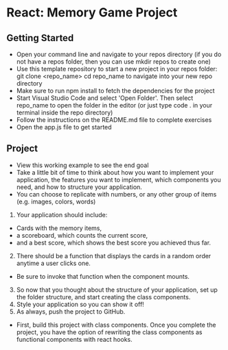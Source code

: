 # React: Memory Game Project

## Getting Started

- Open your command line and navigate to your repos directory (if you do not have a repos folder, then you can use mkdir repos to create one)
- Use this template repository to start a new project in your repos folder: git clone <repo_name> cd repo_name to navigate into your new repo directory
- Make sure to run npm install to fetch the dependencies for the project
- Start Visual Studio Code and select 'Open Folder'. Then select repo_name to open the folder in the editor (or just type code . in your terminal inside the repo directory)
- Follow the instructions on the README.md file to complete exercises
- Open the app.js file to get started

## Project

- View this working example to see the end goal
- Take a little bit of time to think about how you want to implement your application, the features you want to implement, which components you need, and how to structure your application.
- You can choose to replicate with numbers, or any other group of items (e.g. images, colors, words)

1. Your application should include:

- Cards with the memory items,
- a scoreboard, which counts the current score,
- and a best score, which shows the best score you achieved thus far.

2. There should be a function that displays the cards in a random order anytime a user clicks one.

- Be sure to invoke that function when the component mounts.

3. So now that you thought about the structure of your application, set up the folder structure, and start creating the class components.
4. Style your application so you can show it off!
5. As always, push the project to GitHub.

- First, build this project with class components. Once you complete the project, you have the option of rewriting the class components as functional components with react hooks.
